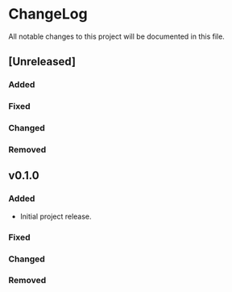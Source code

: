 # ChangeLog

All notable changes to this project will be documented in this file.

## \[Unreleased\]

### Added

### Fixed

### Changed

### Removed

## v0.1.0

### Added

- Initial project release.

### Fixed

### Changed

### Removed
